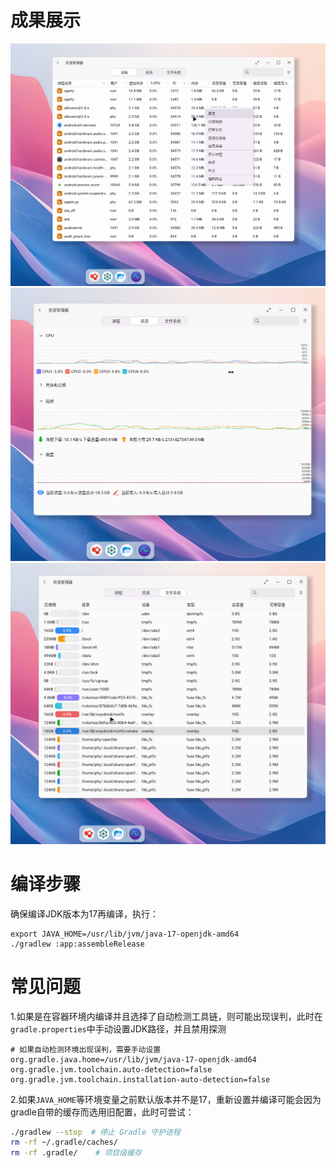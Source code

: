 # 成果展示

![](./.assets/shot1.png)
![](./.assets/shot2.png)
![](./.assets/shot3.png)

# 编译步骤

确保编译JDK版本为17再编译，执行：
```
export JAVA_HOME=/usr/lib/jvm/java-17-openjdk-amd64
./gradlew :app:assembleRelease
```

# 常见问题

1.如果是在容器环境内编译并且选择了自动检测工具链，则可能出现误判，此时在`gradle.properties`中手动设置JDK路径，并且禁用探测

```
# 如果自动检测环境出现误判，需要手动设置
org.gradle.java.home=/usr/lib/jvm/java-17-openjdk-amd64
org.gradle.jvm.toolchain.auto-detection=false
org.gradle.jvm.toolchain.installation-auto-detection=false
```

2.如果`JAVA_HOME`等环境变量之前默认版本并不是17，重新设置并编译可能会因为gradle自带的缓存而选用旧配置，此时可尝试：

```bash
./gradlew --stop  # 停止 Gradle 守护进程
rm -rf ~/.gradle/caches/
rm -rf .gradle/    # 项目级缓存
```
